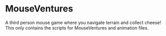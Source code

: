 # MouseVentures
A third person mouse game where you navigate terrain and collect cheese!
This only contains the scripts for MouseVentures and animation files. 
